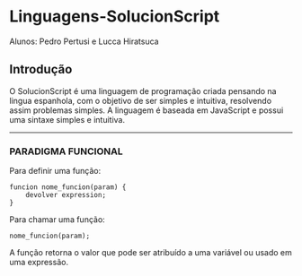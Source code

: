 # Linguagens-SolucionScript

Alunos: Pedro Pertusi e Lucca Hiratsuca

## Introdução

O SolucionScript é uma linguagem de programação criada pensando na lingua espanhola, com o objetivo de ser simples e intuitiva, resolvendo assim problemas simples. A linguagem é baseada em JavaScript e possui uma sintaxe simples e intuitiva.


----

### PARADIGMA FUNCIONAL 

Para definir uma função:

    funcion nome_funcion(param) {
        devolver expression;
    }


Para chamar uma função:

    nome_funcion(param);

A função retorna o valor que pode ser atribuído a uma variável ou usado em uma expressão.